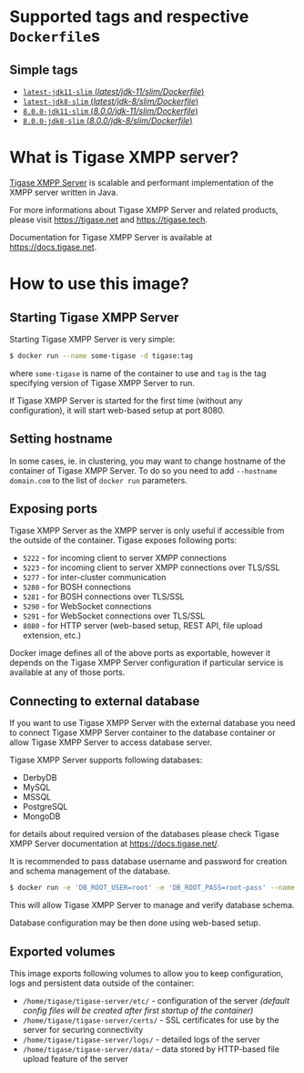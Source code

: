 # Supported tags and respective `Dockerfile`s

## Simple tags
-   [`latest-jdk11-slim` (*latest/jdk-11/slim/Dockerfile*)](latest/jdk-11/slim/Dockerfile)
-   [`latest-jdk8-slim` (*latest/jdk-8/slim/Dockerfile*)](latest/jdk-8/slim/Dockerfile)
-   [`8.0.0-jdk11-slim` (*8.0.0/jdk-11/slim/Dockerfile*)](8.0.0jdk-11/slim/Dockerfile)
-   [`8.0.0-jdk8-slim` (*8.0.0/jdk-8/slim/Dockerfile*)](8.0.0/jdk-8/slim/Dockerfile)

# What is Tigase XMPP server?

[Tigase XMPP Server](https://tigase.tech/projects/tigase-server) is scalable and performant implementation of the XMPP server written in Java.

For more informations about Tigase XMPP Server and related products, please visit https://tigase.net and https://tigase.tech.

Documentation for Tigase XMPP Server is available at https://docs.tigase.net.

# How to use this image?

## Starting Tigase XMPP Server

Starting Tigase XMPP Server is very simple:

````bash
$ docker run --name some-tigase -d tigase:tag
````

where `some-tigase` is name of the container to use and `tag` is the tag specifying version of Tigase XMPP Server to run.

If Tigase XMPP Server is started for the first time (without any configuration), it will start web-based setup at port 8080.

## Setting hostname

In some cases, ie. in clustering, you may want to change hostname of the container of Tigase XMPP Server. To do so you need to add `--hostname domain.com` to the list of `docker run` parameters.

## Exposing ports

Tigase XMPP Server as the XMPP server is only useful if accessible from the outside of the container. Tigase exposes following ports:
- `5222` - for incoming client to server XMPP connections
- `5223` - for incoming client to server XMPP connections over TLS/SSL
- `5277` - for inter-cluster communication
- `5280` - for BOSH connections
- `5281` - for BOSH connections over TLS/SSL
- `5290` - for WebSocket connections
- `5291` - for WebSocket connections over TLS/SSL
- `8080` - for HTTP server (web-based setup, REST API, file upload extension, etc.)

Docker image defines all of the above ports as exportable, however it depends on the Tigase XMPP Server configuration if particular service is available at any of those ports.

## Connecting to external database

If you want to use Tigase XMPP Server with the external database you need to connect Tigase XMPP Server container to the database container or allow Tigase XMPP Server to access database server.

Tigase XMPP Server supports following databases:
- DerbyDB
- MySQL
- MSSQL
- PostgreSQL
- MongoDB

for details about required version of the databases please check Tigase XMPP Server documentation at https://docs.tigase.net/.

It is recommended to pass database username and password for creation and schema management of the database.

````bash
$ docker run -e 'DB_ROOT_USER=root' -e 'DB_ROOT_PASS=root-pass' --name some-tigase -d tigase:tag
````

This will allow Tigase XMPP Server to manage and verify database schema.

Database configuration may be then done using web-based setup.

## Exported volumes

This image exports following volumes to allow you to keep configuration, logs and persistent data outside of the container:
- `/home/tigase/tigase-server/etc/` - configuration of the server *(default config files will be created after first startup of the container)*
- `/home/tigase/tigase-server/certs/` - SSL certificates for use by the server for securing connectivity
- `/home/tigase/tigase-server/logs/` - detailed logs of the server
- `/home/tigase/tigase-server/data/` - data stored by HTTP-based file upload feature of the server
